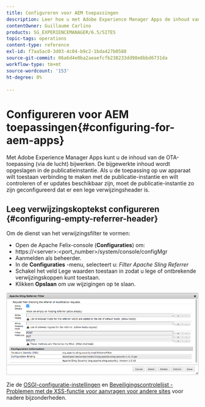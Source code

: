 ```yaml
---
title: Configureren voor AEM toepassingen
description: Leer hoe u met Adobe Experience Manager Apps de inhoud van uw OTA-toepassing (via de lucht) kunt bijwerken.
contentOwner: Guillaume Carlino
products: SG_EXPERIENCEMANAGER/6.5/SITES
topic-tags: operations
content-type: reference
exl-id: f7aa5ac0-3d03-4c04-b9c2-1bda427b0588
source-git-commit: 06a6d4e0ba2aeaefcfb238233dd98e8bbd6731da
workflow-type: tm+mt
source-wordcount: '153'
ht-degree: 0%

---
```


# Configureren voor AEM toepassingen{#configuring-for-aem-apps}

Met Adobe Experience Manager Apps kunt u de inhoud van de OTA-toepassing (via de lucht) bijwerken. De bijgewerkte inhoud wordt opgeslagen in de publicatieinstantie. Als u de toepassing op uw apparaat wilt toestaan verbinding te maken met de publicatie-instantie en wilt controleren of er updates beschikbaar zijn, moet de publicatie-instantie zo zijn geconfigureerd dat er een lege verwijzingsheader is.

## Leeg verwijzingskoptekst configureren {#configuring-empty-referrer-header}

Om de dienst van het verwijzingsfilter te vormen:

* Open de Apache Felix-console (**Configuraties**) om:
* https://&lt;server>:&lt;port_number>/system/console/configMgr
* Aanmelden als beheerder.
* In de **Configuraties** -menu, selecteert u: *Filter Apache Sling Referrer*
* Schakel het veld Lege waarden toestaan in zodat u lege of ontbrekende verwijzingskoppen kunt toestaan.
* Klikken **Opslaan** om uw wijzigingen op te slaan.

![chlimage_1-58](assets/chlimage_1-58a.png)

Zie de [OSGI-configuratie-instellingen](/help/sites-deploying/osgi-configuration-settings.md) en [Beveiligingscontrolelijst - Problemen met de XSS-functie voor aanvragen voor andere sites](/help/sites-administering/security-checklist.md#protect-against-cross-site-request-forgery) voor nadere bijzonderheden.
